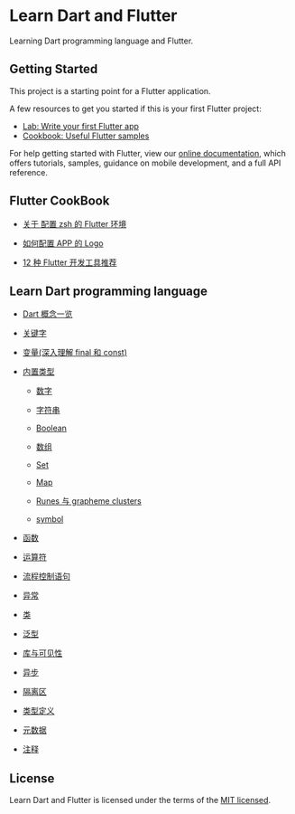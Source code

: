 # Learn Dart and Flutter

Learning Dart programming language and Flutter.

## Getting Started

This project is a starting point for a Flutter application.

A few resources to get you started if this is your first Flutter project:

- [Lab: Write your first Flutter app](https://flutter.dev/docs/get-started/codelab)
- [Cookbook: Useful Flutter samples](https://flutter.dev/docs/cookbook)

For help getting started with Flutter, view our
[online documentation](https://flutter.dev/docs), which offers tutorials,
samples, guidance on mobile development, and a full API reference.

## Flutter CookBook

- [关于 配置 zsh 的 Flutter 环境](./documents/flutter-cookbook/zsh-config.md)

- [如何配置 APP 的 Logo](./documents/flutter-cookbook/change-app-launcher-name.md)

- [12 种 Flutter 开发工具推荐](https://mp.weixin.qq.com/s/qJTB9eyAtIJ3PJZ1kh4T7w)

## Learn Dart programming language

- [Dart 概念一览](./documents/learn-dart/Concepts)

- [关键字](./documents/learn-dart/Keywords/keywords.md)

- [变量(深入理解 final 和 const)](./documents/learn-dart/Variables)

- [内置类型](./documents/learn-dart/Built-in-types)

  - [数字](./documents/learn-dart/Built-in-types/numbers.dart)

  - [字符串](./documents/learn-dart/Built-in-types/strings.dart)

  - [Boolean](./documents/learn-dart/Built-in-types/booleans.dart)

  - [数组](./documents/learn-dart/Built-in-types/lists.dart)

  - [Set](./documents/learn-dart/Built-in-types/sets.dart)

  - [Map](./documents/learn-dart/Built-in-types/map.dart)

  - [Runes 与 grapheme clusters](./documents/learn-dart/Built-in-types/runes_and_grapheme_clusters.dart)

  - [symbol](./documents/learn-dart/Built-in-types/symbol.dart)

- [函数](./documents/learn-dart/Functions)

- [运算符](./documents/learn-dart/Operators)

- [流程控制语句](./documents/learn-dart/Control-flow-statements)

- [异常](./documents/learn-dart/Exceptions)

- [类](./documents/learn-dart/Classes)

- [泛型](./documents/learn-dart/Generics)

- [库与可见性](./documents/learn-dart/Libraries-and-visibility)

- [异步](./documents/learn-dart/Asynchronous)

- [隔离区](./documents/learn-dart/Isolates)

- [类型定义](./documents/learn-dart/Typedefs)

- [元数据](./documents/learn-dart/Metadata)

- [注释](./documents/learn-dart/Comments)

## License

Learn Dart and Flutter is licensed under the terms of the [MIT licensed](https://opensource.org/licenses/MIT).
